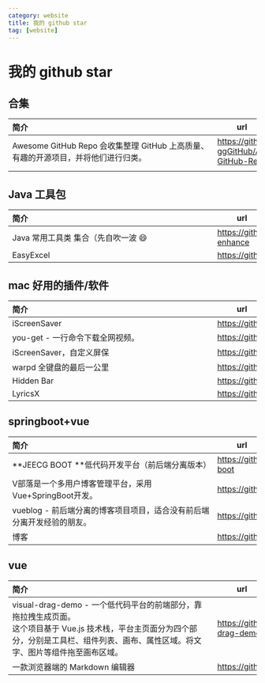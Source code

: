 ```yaml
---
category: website
title: 我的 github star
tag: [website]
---
```

# 我的 github star

## 合集

| <div style="width:400px">简介</div>                          | <div style="width:100px">url</div>                       |
| :----------------------------------------------------------- | -------------------------------------------------------- |
| Awesome GitHub Repo 会收集整理 GitHub 上高质量、有趣的开源项目，并将他们进行归类。 | <https://github.com/Wechat-ggGitHub/Awesome-GitHub-Repo> |
|                                                              |                                                          |

## Java 工具包

| <div style="width:400px">简介</div> | <div style="width:100px">url</div>          |
| :---------------------------------- | ------------------------------------------- |
| Java 常用工具类 集合（先自吹一波 😄  | <https://github.com/nibnait/common-enhance> |
| EasyExcel                           | <https://github.com/alibaba/easyexcel>      |

## mac 好用的插件/软件

| <div style="width:400px">简介</div> | <div style="width:100px">url</div>                |
| :---------------------------------- | ------------------------------------------------- |
| iScreenSaver                        | <https://github.com/titman/iScreenSaver>          |
| you-get - 一行命令下载全网视频。    | <https://github.com/soimort/you-get>              |
| iScreenSaver，自定义屏保            | <https://github.com/titman/iScreenSaver/releases> |
| warpd 全键盘的最后一公里            | <https://github.com/rvaiya/warpd>                 |
| Hidden Bar                          | <https://github.com/dwarvesf/hidden>              |
| LyricsX                          | <https://github.com/ddddxxx/LyricsX>              |

## springboot+vue

| <div style="width:400px">简介</div>                          | <div style="width:100px">url</div>        |
| :----------------------------------------------------------- | ----------------------------------------- |
| **JEECG BOOT **低代码开发平台（前后端分离版本）              | <https://github.com/jeecgboot/jeecg-boot> |
| V部落是一个多用户博客管理平台，采用Vue+SpringBoot开发。      | <https://github.com/lenve/VBlog>          |
| vueblog - 前后端分离的博客项目项目，适合没有前后端分离开发经验的朋友。 | <https://github.com/MarkerHub/vueblog>    |
| 博客                                                         | <https://github.com/zzzzbw/Fame>          |

## vue

| <div style="width:400px">简介</div>                          | <div style="width:100px">url</div>           |
| :----------------------------------------------------------- | -------------------------------------------- |
| visual-drag-demo - 一个低代码平台的前端部分，靠拖拉拽生成页面。<br/>这个项目基于 Vue.js 技术栈，平台主页面分为四个部分，分别是工具栏、组件列表、画布、属性区域。将文字、图片等组件拖至画布区域。 | <https://github.com/woai3c/visual-drag-demo> |
| 一款浏览器端的 Markdown 编辑器                               | <https://github.com/Vanessa219/vditor>       |

